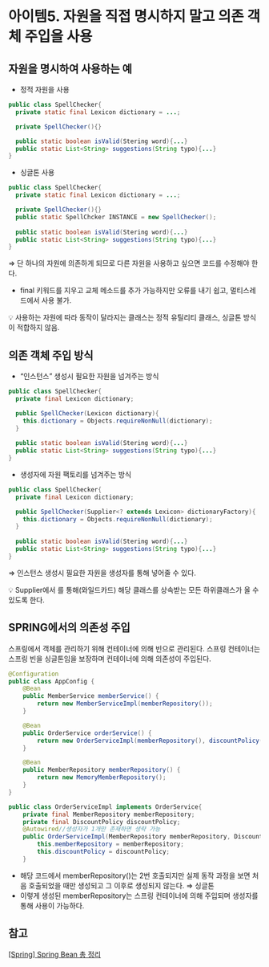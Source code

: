 # 아이템5. 자원을 직접 명시하지 말고 의존 객체 주입을 사용

## 자원을 명시하여 사용하는 예

- 정적 자원을 사용

```java
public class SpellChecker{
  private static final Lexicon dictionary = ...;

  private SpellChecker(){}

  public static boolean isValid(Stering word){...}
  public static List<String> suggestions(String typo){...}
}
```

- 싱글톤 사용

```java
public class SpellChecker{
  private static final Lexicon dictionary = ...;

  private SpellChecker(){}
  public static SpellChcker INSTANCE = new SpellChecker();
  
  public static boolean isValid(Stering word){...}
  public static List<String> suggestions(String typo){...}
}
```

⇒ 단 하나의 자원에 의존하게 되므로 다른 자원을 사용하고 싶으면 코드를 수정해야 한다.

- final 키워드를 지우고 교체 메소드를 추가 가능하지만 오류를 내기 쉽고, 멀티스레드에서 사용 불가.

<aside>
💡 사용하는 자원에 따라 동작이 달라지는 클래스는 정적 유틸리티 클래스, 싱글톤 방식이 적합하지 않음.

</aside>

## 의존 객체 주입 방식

- “인스턴스” 생성시 필요한 자원을 넘겨주는 방식

```java
public class SpellChecker{
  private final Lexicon dictionary;

  public SpellChecker(Lexicon dictionary){
    this.dictionary = Objects.requireNonNull(dictionary);
  }
  
  public static boolean isValid(Stering word){...}
  public static List<String> suggestions(String typo){...}
}
```

- 생성자에 자원 팩토리를 넘겨주는 방식

```java
public class SpellChecker{
  private final Lexicon dictionary;

  public SpellChecker(Supplier<? extends Lexicon> dictionaryFactory){
    this.dictionary = Objects.requireNonNull(dictionary);
  }
  
  public static boolean isValid(Stering word){...}
  public static List<String> suggestions(String typo){...}
}
```

⇒ 인스턴스 생성시 필요한 자원을 생성자를 통해 넣어줄 수 있다.

<aside>
💡 Supplier에서 <? extends 클래스명> 를 통해(와일드카드) 해당 클래스를 상속받는 모든 하위클래스가 올 수 있도록 한다.

</aside>

## SPRING에서의 의존성 주입

스프링에서 객체를 관리하기 위해 컨테이너에 의해 빈으로 관리된다. 스프링 컨테이너는 스프링 빈을 싱글톤임을 보장하며 컨테이너에 의해 의존성이 주입된다.

```java
@Configuration
public class AppConfig {
    @Bean
    public MemberService memberService() {
        return new MemberServiceImpl(memberRepository());
    }

    @Bean
    public OrderService orderService() {
        return new OrderServiceImpl(memberRepository(), discountPolicy());
    }

    @Bean
    public MemberRepository memberRepository() {
        return new MemoryMemberRepository();
    }
}
```

```java
public class OrderServiceImpl implements OrderService{
    private final MemberRepository memberRepository;
    private final DiscountPolicy discountPolicy;
    @Autowired//생성자가 1개만 존재하면 생략 가능
    public OrderServiceImpl(MemberRepository memberRepository, DiscountPolicy discountPolicy) {
        this.memberRepository = memberRepository;
        this.discountPolicy = discountPolicy;
    }
```

- 해당 코드에서 memberRepository()는 2번 호출되지만 실제 동작 과정을 보면 처음 호출되었을 때만 생성되고 그 이후로 생성되지 않는다. ⇒ 싱글톤
- 이렇게 생성된 memberRepository는 스프링 컨테이너에 의해 주입되며 생성자를 통해 사용이 가능하다.

## 참고
[[Spring] Spring Bean 총 정리](https://steady-coding.tistory.com/594#)